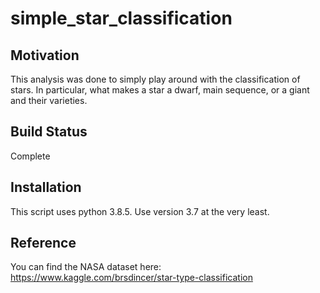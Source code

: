 # simple_star_classification

## Motivation
This analysis was done to simply play around with the classification of stars.
In particular, what makes a star a dwarf, main sequence, or a giant and their varieties.

## Build Status
Complete
 
## Installation
This script uses python 3.8.5.
Use version 3.7 at the very least.
  
## Reference
You can find the NASA dataset here:
  https://www.kaggle.com/brsdincer/star-type-classification
